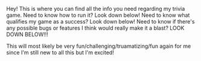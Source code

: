 Hey! This is where you can find all the info you need regarding my trivia game.
Need to know how to run it? Look down below!
Need to know what qualifies my game as a success? Look down below!
Need to know if there's any possible bugs or features I think would really make it a blast? LOOK DOWN BELOW!!!

This will most likely be very fun/challenging/truamatizing/fun again for me since I'm still new to all this but I'm excited!